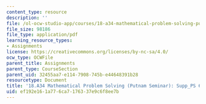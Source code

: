 ```yaml
---
content_type: resource
description: ''
file: /ol-ocw-studio-app/courses/18-a34-mathematical-problem-solving-putnam-seminar-fall-2018/ef192e161a776ca7176337e9c6f8ee7b_MIT18_A34F18Supp6.pdf
file_size: 98186
file_type: application/pdf
learning_resource_types:
- Assignments
license: https://creativecommons.org/licenses/by-nc-sa/4.0/
ocw_type: OCWFile
parent_title: Assignments
parent_type: CourseSection
parent_uid: 32455aa7-e114-7908-745b-e44648391b28
resourcetype: Document
title: '18.A34 Mathematical Problem Solving (Putnam Seminar): Supp_PS 6'
uid: ef192e16-1a77-6ca7-1763-37e9c6f8ee7b
---
```

